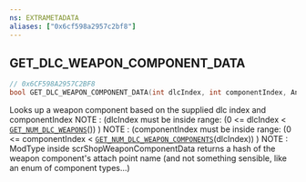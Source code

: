 ```yaml
---
ns: EXTRAMETADATA
aliases: ["0x6cf598a2957c2bf8"]
---
```

## GET_DLC_WEAPON_COMPONENT_DATA

```c
// 0x6CF598A2957C2BF8
bool GET_DLC_WEAPON_COMPONENT_DATA(int dlcIndex, int componentIndex, Any* weaponComponent);
```

Looks up a weapon component based on the supplied dlc index and componentIndex NOTE : (dlcIndex must be inside range: (0 <= dlcIndex < [`GET_NUM_DLC_WEAPONS`](#_0xEE47635F352DA367)()) ) NOTE : (componentIndex must be inside range: (0 <= componentIndex < [`GET_NUM_DLC_WEAPON_COMPONENTS`](#_0x405425358A7D61FE)(dlcIndex)) ) NOTE : ModType inside scrShopWeaponComponentData returns a hash of the weapon component's attach point name (and not something sensible, like an enum of component types...)

